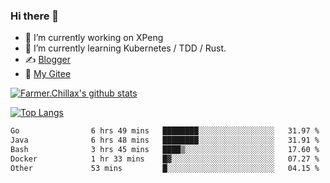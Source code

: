 ### Hi there 👋

- 🔭 I’m currently working on XPeng
- 🌱 I’m currently learning Kubernetes / TDD / Rust.
- ✍️ [Blogger](https://blog.farmer233.top)
- 🤔 [My Gitee](https://gitee.com/Farmer-chong)


[![Farmer.Chillax's github stats](https://github-readme-stats.vercel.app/api?username=FarmerChillax)](https://github.com/anuraghazra/github-readme-stats)

[![Top Langs](https://github-readme-stats.vercel.app/api/top-langs/?username=FarmerChillax&layout=compact&hide=html,css,javascript)](https://github.com/anuraghazra/github-readme-stats)


<a href="https://wakatime.com/@Farmer"> </a>
          <!--START_SECTION:waka-->

```txt
Go                6 hrs 49 mins   ████████░░░░░░░░░░░░░░░░░   31.97 %
Java              6 hrs 48 mins   ████████░░░░░░░░░░░░░░░░░   31.91 %
Bash              3 hrs 45 mins   ████▒░░░░░░░░░░░░░░░░░░░░   17.60 %
Docker            1 hr 33 mins    █▓░░░░░░░░░░░░░░░░░░░░░░░   07.27 %
Other             53 mins         █░░░░░░░░░░░░░░░░░░░░░░░░   04.15 %
```

<!--END_SECTION:waka-->



<!--
**Farmer-chong/Farmer-chong** is a ✨ _special_ ✨ repository because its `README.md` (this file) appears on your GitHub profile.

Here are some ideas to get you started:

- 🔭 I’m currently working on ...
- 🌱 I’m currently learning ...
- 👯 I’m looking to collaborate on ...
- 🤔 I’m looking for help with ...
- 💬 Ask me about ...
- 📫 How to reach me: ...
- 😄 Pronouns: ...
- ⚡ Fun fact: ...
-->
